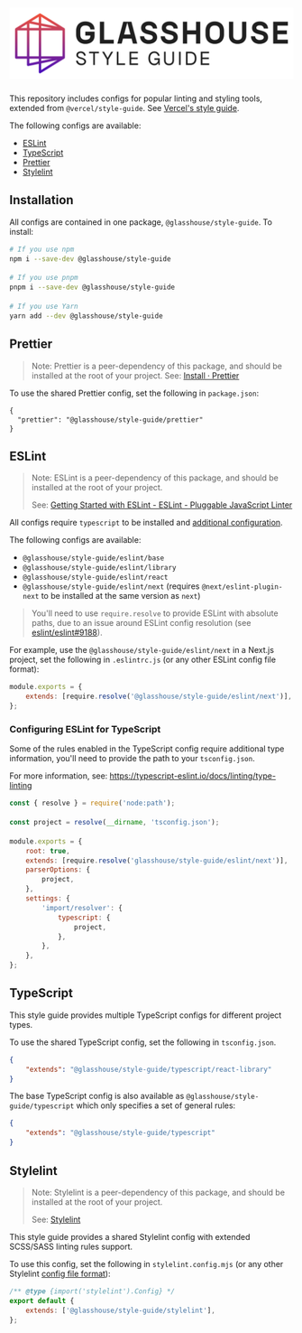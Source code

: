 # ![GVSStack](./gvs-style-guide.svg)

This repository includes configs for popular linting and styling tools, extended from `@vercel/style-guide`. See [Vercel's style guide](https://github.com/vercel/style-guide).

The following configs are available:

- [ESLint](#eslint)
- [TypeScript](#typescript)
- [Prettier](#prettier)
- [Stylelint](#stylelint)

## Installation

All configs are contained in one package, `@glasshouse/style-guide`. To install:

```sh
# If you use npm
npm i --save-dev @glasshouse/style-guide

# If you use pnpm
pnpm i --save-dev @glasshouse/style-guide

# If you use Yarn
yarn add --dev @glasshouse/style-guide
```

## Prettier

> Note: Prettier is a peer-dependency of this package, and should be installed at the root of your project.
> See: [Install · Prettier](https://prettier.io/docs/en/install)

To use the shared Prettier config, set the following in `package.json`:

```
{
  "prettier": "@glasshouse/style-guide/prettier"
}
```

## ESLint

> Note: ESLint is a peer-dependency of this package, and should be installed at the root of your project.
>
> See: [Getting Started with ESLint - ESLint - Pluggable JavaScript Linter](https://eslint.org/docs/v8.x/use/getting-started)

All configs require `typescript` to be installed and [additional configuration](#configuring-eslint-for-typescript).

The following configs are available:

- `@glasshouse/style-guide/eslint/base`
- `@glasshouse/style-guide/eslint/library`
- `@glasshouse/style-guide/eslint/react`
- `@glasshouse/style-guide/eslint/next` (requires `@next/eslint-plugin-next` to be installed at the same version as `next`)

> You'll need to use `require.resolve` to provide ESLint with absolute paths, due to an issue around ESLint config resolution (see [eslint/eslint#9188](https://github.com/eslint/eslint/issues/9188)).

For example, use the `@glasshouse/style-guide/eslint/next` in a Next.js project, set the following in `.eslintrc.js` (or any other ESLint config file format):

```js
module.exports = {
	extends: [require.resolve('@glasshouse/style-guide/eslint/next')],
};
```

### Configuring ESLint for TypeScript

Some of the rules enabled in the TypeScript config require additional type information, you'll need to provide the path to your `tsconfig.json`.

For more information, see: https://typescript-eslint.io/docs/linting/type-linting

```js
const { resolve } = require('node:path');

const project = resolve(__dirname, 'tsconfig.json');

module.exports = {
	root: true,
	extends: [require.resolve('glasshouse/style-guide/eslint/next')],
	parserOptions: {
		project,
	},
	settings: {
		'import/resolver': {
			typescript: {
				project,
			},
		},
	},
};
```

## TypeScript

This style guide provides multiple TypeScript configs for different project types.

To use the shared TypeScript config, set the following in `tsconfig.json`.

```json
{
	"extends": "@glasshouse/style-guide/typescript/react-library"
}
```

The base TypeScript config is also available as `@glasshouse/style-guide/typescript` which only specifies a set of general rules:

```json
{
	"extends": "@glasshouse/style-guide/typescript"
}
```

## Stylelint

> Note: Stylelint is a peer-dependency of this package, and should be installed at the root of your project.
>
> See: [Stylelint](https://stylelint.io/user-guide/get-started)

This style guide provides a shared Stylelint config with extended SCSS/SASS linting rules support.

To use this config, set the following in `stylelint.config.mjs` (or any other Stylelint [config file format](https://stylelint.io/user-guide/configure/)):

```js
/** @type {import('stylelint').Config} */
export default {
	extends: ['@glasshouse/style-guide/stylelint'],
};
```
